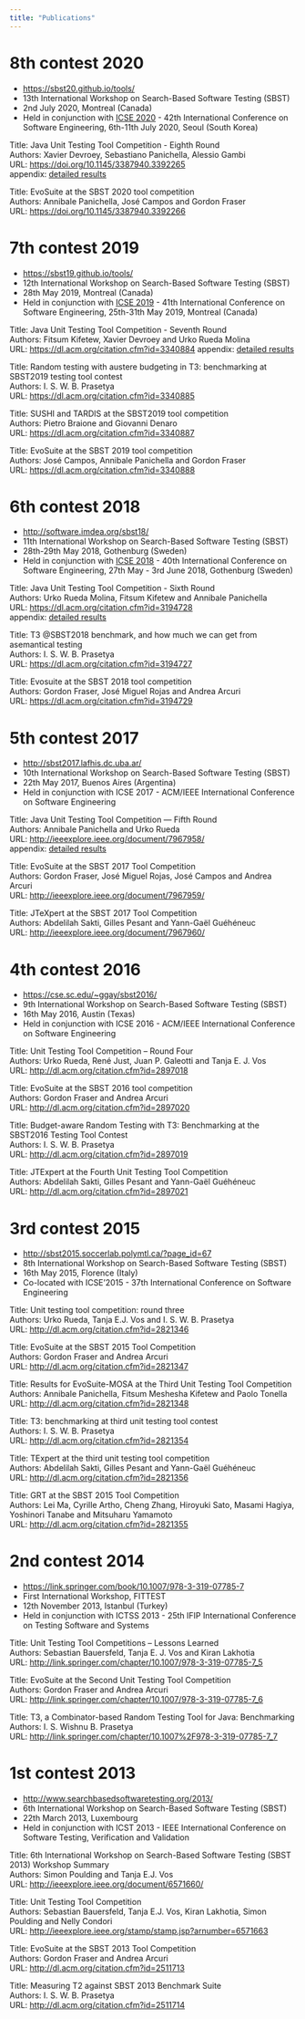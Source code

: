 ```yaml
---
title: "Publications"
---
```



# 8th contest 2020
* https://sbst20.github.io/tools/
* 13th International Workshop on Search-Based Software Testing (SBST)
* 2nd July 2020, Montreal (Canada)
* Held in conjunction with [ICSE 2020](https://conf.researchr.org/home/icse-2020) - 42th International Conference on Software Engineering, 6th-11th July 2020, Seoul (South Korea)

Title:    Java Unit Testing Tool Competition - Eighth Round  
Authors:  Xavier Devroey, Sebastiano Panichella, Alessio Gambi  
URL:      https://doi.org/10.1145/3387940.3392265  
appendix: [detailed results](https://github.com/JUnitContest/junitcontest/tree/master/publications/2020/)  

Title:    EvoSuite at the SBST 2020 tool competition  
Authors:  Annibale Panichella, José Campos and Gordon Fraser  
URL:      https://doi.org/10.1145/3387940.3392266

# 7th contest 2019
* https://sbst19.github.io/tools/
* 12th International Workshop on Search-Based Software Testing (SBST)
* 28th May 2019, Montreal (Canada)
* Held in conjunction with [ICSE 2019](https://conf.researchr.org/home/icse-2019) - 41th International Conference on Software Engineering, 25th-31th May 2019, Montreal (Canada)

Title:    Java Unit Testing Tool Competition - Seventh Round  
Authors:  Fitsum Kifetew, Xavier Devroey and Urko Rueda Molina  
URL:      https://dl.acm.org/citation.cfm?id=3340884
appendix: [detailed results](https://github.com/PROSRESEARCHCENTER/junitcontest/blob/master/publications/SBSTcontest2019_detailed_results.pdf)  

Title:    Random testing with austere budgeting in T3: benchmarking at SBST2019 testing tool contest  
Authors:  I. S. W. B. Prasetya  
URL:      https://dl.acm.org/citation.cfm?id=3340885

Title:    SUSHI and TARDIS at the SBST2019 tool competition  
Authors:  Pietro Braione and Giovanni Denaro  
URL:      https://dl.acm.org/citation.cfm?id=3340887

Title:    EvoSuite at the SBST 2019 tool competition  
Authors:  José Campos, Annibale Panichella and Gordon Fraser  
URL:      https://dl.acm.org/citation.cfm?id=3340888

# 6th contest 2018
* http://software.imdea.org/sbst18/
* 11th International Workshop on Search-Based Software Testing (SBST)
* 28th-29th May 2018, Gothenburg (Sweden)
* Held in conjunction with [ICSE 2018](https://www.icse2018.org/) - 40th International Conference on Software Engineering, 27th May - 3rd June 2018, Gothenburg (Sweden)

Title:    Java Unit Testing Tool Competition - Sixth Round  
Authors:  Urko Rueda Molina, Fitsum Kifetew and Annibale Panichella  
URL:      https://dl.acm.org/citation.cfm?id=3194728  
appendix: [detailed results](https://github.com/PROSRESEARCHCENTER/junitcontest/blob/master/publications/SBSTcontest2018_detailed_results.pdf)  

Title:    T3 @SBST2018 benchmark, and how much we can get from asemantical testing  
Authors:  I. S. W. B. Prasetya  
URL:      https://dl.acm.org/citation.cfm?id=3194727  

Title:    Evosuite at the SBST 2018 tool competition  
Authors:  Gordon Fraser, José Miguel Rojas and Andrea Arcuri  
URL:      https://dl.acm.org/citation.cfm?id=3194729  

# 5th contest 2017
* http://sbst2017.lafhis.dc.uba.ar/
* 10th International Workshop on Search-Based Software Testing (SBST)
* 22th May 2017, Buenos Aires (Argentina)
* Held in conjunction with ICSE 2017 - ACM/IEEE International Conference on Software Engineering

Title:    Java Unit Testing Tool Competition — Fifth Round  
Authors:  Annibale Panichella and Urko Rueda  
URL:      http://ieeexplore.ieee.org/document/7967958/  
appendix: [detailed results](https://github.com/PROSRESEARCHCENTER/junitcontest/blob/master/publications/SBSTcontest2017_detailed_results.pdf)

Title:   EvoSuite at the SBST 2017 Tool Competition  
Authors: Gordon Fraser, José Miguel Rojas, José Campos and Andrea Arcuri  
URL:     http://ieeexplore.ieee.org/document/7967959/  

Title:   JTeXpert at the SBST 2017 Tool Competition  
Authors: Abdelilah Sakti, Gilles Pesant and Yann-Gaël Guéhéneuc  
URL:     http://ieeexplore.ieee.org/document/7967960/  

# 4th contest 2016
* https://cse.sc.edu/~ggay/sbst2016/
* 9th International Workshop on Search-Based Software Testing (SBST)
* 16th May 2016, Austin (Texas)
* Held in conjunction with ICSE 2016 - ACM/IEEE International Conference on Software Engineering

Title:   Unit Testing Tool Competition – Round Four  
Authors: Urko Rueda, René Just, Juan P. Galeotti and Tanja E. J. Vos  
URL:     http://dl.acm.org/citation.cfm?id=2897018  

Title:   EvoSuite at the SBST 2016 tool competition  
Authors: Gordon Fraser and Andrea Arcuri  
URL:     http://dl.acm.org/citation.cfm?id=2897020  

Title:   Budget-aware Random Testing with T3: Benchmarking at the SBST2016 Testing Tool Contest  
Authors: I. S. W. B. Prasetya  
URL:     http://dl.acm.org/citation.cfm?id=2897019  

Title:   JTExpert at the Fourth Unit Testing Tool Competition  
Authors: Abdelilah Sakti, Gilles Pesant and Yann-Gaël Guéhéneuc  
URL:     http://dl.acm.org/citation.cfm?id=2897021  

# 3rd contest 2015
* http://sbst2015.soccerlab.polymtl.ca/?page_id=67
* 8th International Workshop on Search-Based Software Testing (SBST)
* 16th May 2015, Florence (Italy)
* Co-located with ICSE’2015 - 37th International Conference on Software Engineering

Title:   Unit testing tool competition: round three  
Authors: Urko Rueda, Tanja E.J. Vos and I. S. W. B. Prasetya  
URL:     http://dl.acm.org/citation.cfm?id=2821346  

Title:   EvoSuite at the SBST 2015 Tool Competition  
Authors: Gordon Fraser and Andrea Arcuri  
URL:     http://dl.acm.org/citation.cfm?id=2821347  

Title:   Results for EvoSuite-MOSA at the Third Unit Testing Tool Competition  
Authors: Annibale Panichella, Fitsum Meshesha Kifetew and Paolo Tonella  
URL:     http://dl.acm.org/citation.cfm?id=2821348  

Title:   T3: benchmarking at third unit testing tool contest  
Authors: I. S. W. B. Prasetya  
URL:     http://dl.acm.org/citation.cfm?id=2821354  

Title:   TExpert at the third unit testing tool competition  
Authors: Abdelilah Sakti, Gilles Pesant and Yann-Gaël Guéhéneuc  
URL:     http://dl.acm.org/citation.cfm?id=2821356  

Title:   GRT at the SBST 2015 Tool Competition  
Authors: Lei Ma, Cyrille Artho, Cheng Zhang, Hiroyuki Sato, Masami Hagiya, Yoshinori Tanabe and Mitsuharu Yamamoto  
URL:     http://dl.acm.org/citation.cfm?id=2821355  

# 2nd contest 2014
* https://link.springer.com/book/10.1007/978-3-319-07785-7
* First International Workshop, FITTEST
* 12th November 2013, Istanbul (Turkey)
* Held in conjunction with ICTSS 2013 - 25th IFIP International Conference on Testing Software and Systems

Title:   Unit Testing Tool Competitions – Lessons Learned  
Authors: Sebastian Bauersfeld, Tanja E. J. Vos and Kiran Lakhotia  
URL:     http://link.springer.com/chapter/10.1007/978-3-319-07785-7_5  

Title:   EvoSuite at the Second Unit Testing Tool Competition  
Authors: Gordon Fraser and Andrea Arcuri  
URL:     http://link.springer.com/chapter/10.1007/978-3-319-07785-7_6  

Title:   T3, a Combinator-based Random Testing Tool for Java: Benchmarking  
Authors: I. S. Wishnu B. Prasetya  
URL:     http://link.springer.com/chapter/10.1007%2F978-3-319-07785-7_7  

# 1st contest 2013
* http://www.searchbasedsoftwaretesting.org/2013/  
* 6th International Workshop on Search-Based Software Testing (SBST)  
* 22th March 2013, Luxembourg  
* Held in conjunction with ICST 2013 - IEEE International Conference on Software Testing, Verification and Validation  

Title:   6th International Workshop on Search-Based Software Testing (SBST 2013) Workshop Summary  
Authors: Simon Poulding and Tanja E.J. Vos  
URL:     http://ieeexplore.ieee.org/document/6571660/  

Title:   Unit Testing Tool Competition  
Authors: Sebastian Bauersfeld, Tanja E.J. Vos, Kiran Lakhotia, Simon Poulding and Nelly Condori  
URL:     http://ieeexplore.ieee.org/stamp/stamp.jsp?arnumber=6571663  

Title:   EvoSuite at the SBST 2013 Tool Competition  
Authors: Gordon Fraser and Andrea Arcuri  
URL:     http://dl.acm.org/citation.cfm?id=2511713  

Title:   Measuring T2 against SBST 2013 Benchmark Suite  
Authors: I. S. W. B. Prasetya  
URL:     http://dl.acm.org/citation.cfm?id=2511714  
